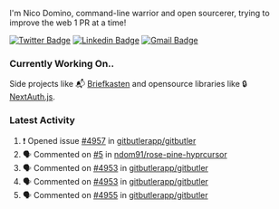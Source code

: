 
I'm Nico Domino, command-line warrior and open sourcerer, trying to improve the web 1 PR at a time!

[![Twitter Badge](https://img.shields.io/badge/-@ndom91-1ca0f1?style=flat-square&labelColor=1ca0f1&logo=twitter&logoColor=white&link=https://twitter.com/ndom91)](https://twitter.com/ndom91) [![Linkedin Badge](https://img.shields.io/badge/-ndom91-blue?style=flat-square&logo=Linkedin&logoColor=white&link=https://www.linkedin.com/in/ndom91/)](https://www.linkedin.com/in/ndom91/) [![Gmail Badge](https://img.shields.io/badge/-yo@ndo.dev-c14438?style=flat-square&logo=mail.ru&logoColor=white&link=mailto:yo@ndo.dev)](mailto:yo@ndo.dev)

### Currently Working On..

Side projects like 📬 [Briefkasten](https://briefkastenhq.com) and opensource libraries like 🔒 [NextAuth.js](https://github.com/nextauthjs/next-auth).

<!--START_SECTION_PROFILE_VIEWS:readme-info-->
<!--END_SECTION_PROFILE_VIEWS:readme-info-->

<!--START_SECTION_DAILY_COMMIT:readme-info-->
<!--END_SECTION_DAILY_COMMIT:readme-info-->

<!--START_SECTION_WEEKLY_COMMIT:readme-info-->
<!--END_SECTION_WEEKLY_COMMIT:readme-info-->

### Latest Activity

<!--START_SECTION:activity-->
1. ❗ Opened issue [#4957](https://github.com/gitbutlerapp/gitbutler/issues/4957) in [gitbutlerapp/gitbutler](https://github.com/gitbutlerapp/gitbutler)
2. 🗣 Commented on [#5](https://github.com/ndom91/rose-pine-hyprcursor/issues/5#issuecomment-2367772196) in [ndom91/rose-pine-hyprcursor](https://github.com/ndom91/rose-pine-hyprcursor)
3. 🗣 Commented on [#4953](https://github.com/gitbutlerapp/gitbutler/issues/4953#issuecomment-2367760053) in [gitbutlerapp/gitbutler](https://github.com/gitbutlerapp/gitbutler)
4. 🗣 Commented on [#4953](https://github.com/gitbutlerapp/gitbutler/issues/4953#issuecomment-2367756169) in [gitbutlerapp/gitbutler](https://github.com/gitbutlerapp/gitbutler)
5. 🗣 Commented on [#4955](https://github.com/gitbutlerapp/gitbutler/issues/4955#issuecomment-2367749704) in [gitbutlerapp/gitbutler](https://github.com/gitbutlerapp/gitbutler)
<!--END_SECTION:activity-->
